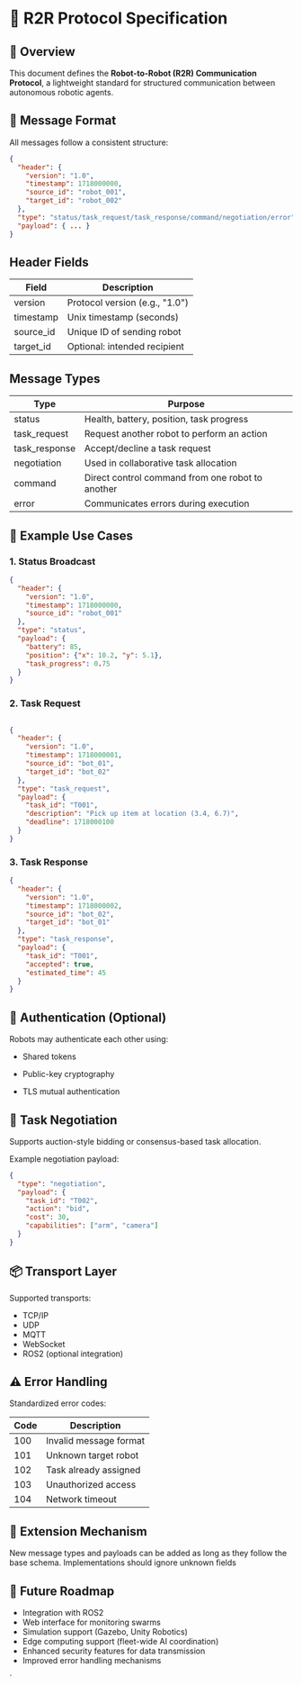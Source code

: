 # 📜 R2R Protocol Specification

## 🧾 Overview

This document defines the **Robot-to-Robot (R2R) Communication Protocol**, a lightweight standard for structured communication between autonomous robotic agents.

## 📡 Message Format

All messages follow a consistent structure:

```json
{
  "header": {
    "version": "1.0",
    "timestamp": 1718000000,
    "source_id": "robot_001",
    "target_id": "robot_002"
  },
  "type": "status/task_request/task_response/command/negotiation/error",
  "payload": { ... }
}

```

## Header Fields

| Field     | Description                      |
|-----------|----------------------------------|
| version   | Protocol version (e.g., "1.0")   |
| timestamp | Unix timestamp (seconds)         |
| source_id | Unique ID of sending robot       |
| target_id | Optional: intended recipient     |


## Message Types

| Type          | Purpose                                          |
|---------------|--------------------------------------------------|
| status        | Health, battery, position, task progress         |
| task_request  | Request another robot to perform an action       |
| task_response | Accept/decline a task request                    |
| negotiation   | Used in collaborative task allocation            |
| command       | Direct control command from one robot to another |
| error         | Communicates errors during execution             |



## 💬 Example Use Cases

### 1. Status Broadcast

```json
{
  "header": {
    "version": "1.0",
    "timestamp": 1718000000,
    "source_id": "robot_001"
  },
  "type": "status",
  "payload": {
    "battery": 85,
    "position": {"x": 10.2, "y": 5.1},
    "task_progress": 0.75
  }
}
```

### 2. Task Request


```json

{
  "header": {
    "version": "1.0",
    "timestamp": 1718000001,
    "source_id": "bot_01",
    "target_id": "bot_02"
  },
  "type": "task_request",
  "payload": {
    "task_id": "T001",
    "description": "Pick up item at location (3.4, 6.7)",
    "deadline": 1718000100
  }
}
```

### 3. Task Response

```json 
{
  "header": {
    "version": "1.0",
    "timestamp": 1718000002,
    "source_id": "bot_02",
    "target_id": "bot_01"
  },
  "type": "task_response",
  "payload": {
    "task_id": "T001",
    "accepted": true,
    "estimated_time": 45
  }
}
```

## 🔐 Authentication (Optional)

Robots may authenticate each other using:

- Shared tokens

- Public-key cryptography

- TLS mutual authentication


## 🔄 Task Negotiation

Supports auction-style bidding or consensus-based task allocation.

Example negotiation payload:

```json 
{
  "type": "negotiation",
  "payload": {
    "task_id": "T002",
    "action": "bid",
    "cost": 30,
    "capabilities": ["arm", "camera"]
  }
}
```

## 📦 Transport Layer

Supported transports:

- TCP/IP
- UDP
- MQTT
- WebSocket
- ROS2 (optional integration)


## ⚠️ Error Handling

Standardized error codes:

| Code | Description             |
|------|-------------------------|
| 100  | Invalid message format  |
| 101  | Unknown target robot    |
| 102  | Task already assigned   |
| 103  | Unauthorized access     |
| 104  | Network timeout         |


## 🧱 Extension Mechanism

New message types and payloads can be added as long as they follow the base schema. Implementations should ignore unknown fields


## 📌 Future Roadmap

- Integration with ROS2
- Web interface for monitoring swarms
- Simulation support (Gazebo, Unity Robotics)
- Edge computing support (fleet-wide AI coordination)
- Enhanced security features for data transmission
- Improved error handling mechanisms


`








